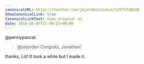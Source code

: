 ```yaml
---
canonicalURL: https://twitter.com/jmjordan/status/13571748220
ShowCanonicalLink: true
CanonicalLinkText: View original on
date: 2010-05-07T21:58:21+00:00
---
```

@pennypascal:

> @jmjordan Congrats, Jonathan!

thanks, Liz! It took a while but I made it.